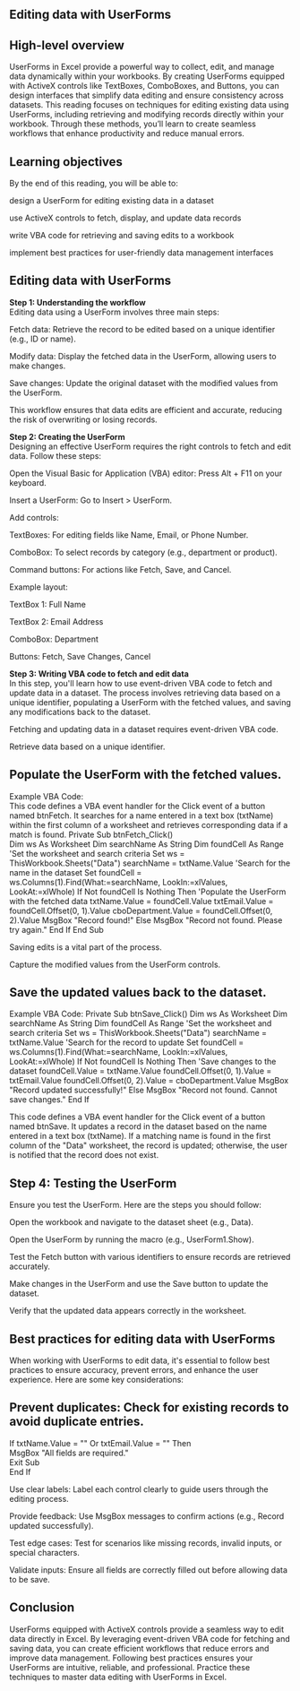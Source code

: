 ## Editing data with UserForms        
## High-level overview                      
UserForms in Excel provide a powerful way to collect, edit, and manage data dynamically within your workbooks. By creating UserForms equipped with ActiveX controls like TextBoxes, ComboBoxes, and Buttons, you can design interfaces that simplify data editing and ensure consistency across datasets. This reading focuses on techniques for editing existing data using UserForms, including retrieving and modifying records directly within your workbook. Through these methods, you’ll learn to create seamless workflows that enhance productivity and reduce manual errors.

## Learning objectives                                            
By the end of this reading, you will be able to:

design a UserForm for editing existing data in a dataset

use ActiveX controls to fetch, display, and update data records

write VBA code for retrieving and saving edits to a workbook

implement best practices for user-friendly data management interfaces

## Editing data with UserForms               
**Step 1: Understanding the workflow**                     
Editing data using a UserForm involves three main steps:

Fetch data: Retrieve the record to be edited based on a unique identifier               
(e.g., ID or name).

Modify data: Display the fetched data in the UserForm, allowing users to make changes.

Save changes: Update the original dataset with the modified values from the UserForm.

This workflow ensures that data edits are efficient and accurate, reducing the risk of overwriting or losing records.

**Step 2: Creating the UserForm**                       
Designing an effective UserForm requires the right controls to fetch and edit data. Follow these steps:

Open the Visual Basic for Application (VBA) editor: Press Alt + F11 on your keyboard.

Insert a UserForm: Go to Insert > UserForm.

Add controls: 

TextBoxes: For editing fields like Name, Email, or Phone Number.

ComboBox: To select records by category (e.g., department or product).

Command buttons: For actions like Fetch, Save, and Cancel.

Example layout:

TextBox 1: Full Name

TextBox 2: Email Address

ComboBox: Department

Buttons: Fetch, Save Changes, Cancel

**Step 3: Writing VBA code to fetch and edit data**                    
In this step, you'll learn how to use event-driven VBA code to fetch and update data in a dataset. The process involves retrieving data based on a unique identifier, populating a UserForm with the fetched values, and saving any modifications back to the dataset.

Fetching and updating data in a dataset requires event-driven VBA code.

Retrieve data based on a unique identifier.

## Populate the UserForm with the fetched values.      
Example VBA Code:                       
This code defines a VBA event handler for the Click event of a button named btnFetch. It searches for a name entered in a text box (txtName) within the first column of a worksheet and retrieves corresponding data if a match is found. 
Private Sub btnFetch_Click()          
    Dim ws As Worksheet
    Dim searchName As String
    Dim foundCell As Range
    'Set the worksheet and search criteria
    Set ws = ThisWorkbook.Sheets("Data")
    searchName = txtName.Value
    'Search for the name in the dataset
    Set foundCell = ws.Columns(1).Find(What:=searchName, LookIn:=xlValues, LookAt:=xlWhole)
    If Not foundCell Is Nothing Then
        'Populate the UserForm with the fetched data
        txtName.Value = foundCell.Value
        txtEmail.Value = foundCell.Offset(0, 1).Value
        cboDepartment.Value = foundCell.Offset(0, 2).Value
        MsgBox "Record found!"
    Else
        MsgBox "Record not found. Please try again."
    End If
End Sub

Saving edits is a vital part of the process.

Capture the modified values from the UserForm controls.

## Save the updated values back to the dataset.
Example VBA Code:
Private Sub btnSave_Click()
    Dim ws As Worksheet
    Dim searchName As String
    Dim foundCell As Range
    'Set the worksheet and search criteria
    Set ws = ThisWorkbook.Sheets("Data")
    searchName = txtName.Value
    'Search for the record to update
    Set foundCell = ws.Columns(1).Find(What:=searchName, LookIn:=xlValues, LookAt:=xlWhole)
    If Not foundCell Is Nothing Then
        'Save changes to the dataset
        foundCell.Value = txtName.Value
        foundCell.Offset(0, 1).Value = txtEmail.Value
        foundCell.Offset(0, 2).Value = cboDepartment.Value
        MsgBox "Record updated successfully!"
    Else
        MsgBox "Record not found. Cannot save changes."
    End If

This code defines a VBA event handler for the Click event of a button named btnSave. It updates a record in the dataset based on the name entered in a text box (txtName). If a matching name is found in the first column of the "Data" worksheet, the record is updated; otherwise, the user is notified that the record does not exist.                  

## Step 4: Testing the UserForm             
Ensure you test the UserForm. Here are the steps you should follow:

Open the workbook and navigate to the dataset sheet (e.g., Data).

Open the UserForm by running the macro (e.g., UserForm1.Show).

Test the Fetch button with various identifiers to ensure records are retrieved accurately.

Make changes in the UserForm and use the Save button to update the dataset.

Verify that the updated data appears correctly in the worksheet.

## Best practices for editing data with UserForms               
When working with UserForms to edit data, it's essential to follow best practices to ensure accuracy, prevent errors, and enhance the user experience. Here are some key considerations:

## Prevent duplicates: Check for existing records to avoid duplicate entries.             
If txtName.Value = "" Or txtEmail.Value = "" Then                 
    MsgBox "All fields are required."                     
    Exit Sub               
End If                  

Use clear labels: Label each control clearly to guide users through the editing process.

Provide feedback: Use MsgBox messages to confirm actions (e.g., Record updated successfully).

Test edge cases: Test for scenarios like missing records, invalid inputs, or special characters.

Validate inputs: Ensure all fields are correctly filled out before allowing data to be save.

## Conclusion                   
UserForms equipped with ActiveX controls provide a seamless way to edit data directly in Excel. By leveraging event-driven VBA code for fetching and saving data, you can create efficient workflows that reduce errors and improve data management. Following best practices ensures your UserForms are intuitive, reliable, and professional. Practice these techniques to master data editing with UserForms in Excel.


